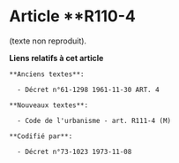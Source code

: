 # Article **R110-4

(texte non reproduit).

**Liens relatifs à cet article**

	**Anciens textes**:

	  - Décret n°61-1298 1961-11-30 ART. 4

	**Nouveaux textes**:

	  - Code de l'urbanisme - art. R111-4 (M)

	**Codifié par**:

	  - Décret n°73-1023 1973-11-08
